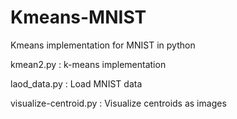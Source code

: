 # Kmeans-MNIST
Kmeans implementation for MNIST in python

kmean2.py : k-means implementation 

laod_data.py : Load MNIST data

visualize-centroid.py : Visualize centroids as images
